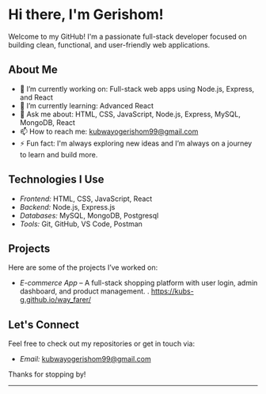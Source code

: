 # Hi there, I'm Gerishom!

Welcome to my GitHub! I'm a passionate full-stack developer focused on building clean, functional, and user-friendly web applications.

## About Me

- 🔭 I’m currently working on: Full-stack web apps using Node.js, Express, and React
- 🌱 I’m currently learning: Advanced React 
- 💬 Ask me about: HTML, CSS, JavaScript, Node.js, Express, MySQL, MongoDB, React
- 📫 How to reach me: kubwayogerishom99@gmail.com
- ⚡ Fun fact: I'm always exploring new ideas and I’m always on a journey to learn and build more.

## Technologies I Use

- *Frontend:* HTML, CSS, JavaScript, React
- *Backend:* Node.js, Express.js
- *Databases:* MySQL, MongoDB, Postgresql 
- *Tools:* Git, GitHub, VS Code, Postman

## Projects

Here are some of the projects I’ve worked on:

- *E-commerce App* – A full-stack shopping platform with user login, admin dashboard, and product management.
. https://kubs-g.github.io/way_farer/

## Let's Connect

Feel free to check out my repositories or get in touch via:

- *Email:* kubwayogerishom99@gmail.com

Thanks for stopping by!

---
